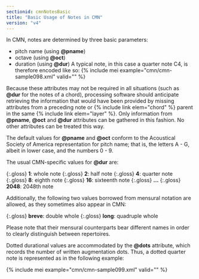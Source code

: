 ```yaml
---
sectionid: cmnNotesBasic
title: "Basic Usage of Notes in CMN"
version: "v4"
---
```


In CMN, notes are determined by three basic parameters:

- pitch name (using **@pname**)
- octave (using **@oct**)
- duration (using **@dur**)
A typical note, in this case a quarter note C4, is therefore encoded like so:
{% include mei example="cmn/cmn-sample098.xml" valid="" %}

Because these attributes may not be required in all situations (such as **@dur** for the notes of a chord), processing software should anticipate retrieving the information that would have been provided by missing attributes from a preceding note or {% include link elem="chord" %} parent in the same {% include link elem="layer" %}. Only information from **@pname**, **@oct** and **@dur** attributes can be gathered in this fashion. No other attributes can be treated this way.

The default values for **@pname** and **@oct** conform to the Acoustical Society of America representation for pitch name; that is, the letters A - G, albeit in lower case, and the numbers 0 - 9.

The usual CMN-specific values for **@dur** are:

{:.gloss}
**1**: whole note
{:.gloss}
**2**: half note
{:.gloss}
**4**: quarter note
{:.gloss}
**8**: eighth note
{:.gloss}
**16**: sixteenth note
{:.gloss}
**…**
{:.gloss}
**2048**: 2048th note

Additionally, the following two values borrowed from mensural notation are allowed, as they sometimes also appear in CMN:

{:.gloss}
**breve**: double whole
{:.gloss}
**long**: quadruple whole

Please note that their mensural counterparts bear different names in order to clearly distinguish between repertoires.

Dotted durational values are accommodated by the **@dots** attribute, which records the number of written augmentation dots. Thus, a dotted quarter note is represented as in the following example:

{% include mei example="cmn/cmn-sample099.xml" valid="" %}
